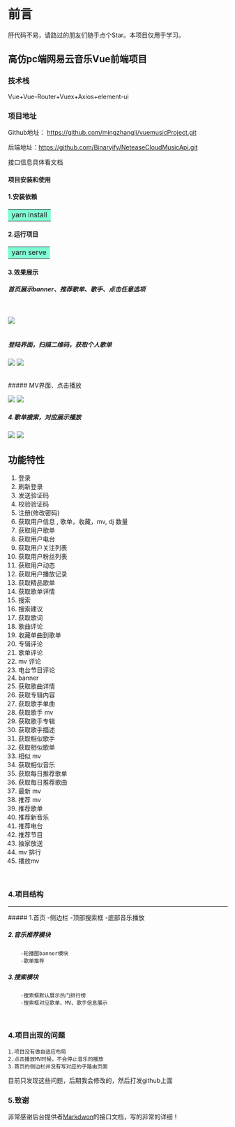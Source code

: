 
# 前言

肝代码不易，请路过的朋友们随手点个Star。本项目仅用于学习。 


## 高仿pc端网易云音乐Vue前端项目

### 技术栈
<p>Vue+Vue-Router+Vuex+Axios+element-ui</p>


### 项目地址
Github地址： https://github.com/mingzhangli/vuemusicProject.git

后端地址：https://github.com/Binaryify/NeteaseCloudMusicApi.git

接口信息具体看文档

#### 项目安装和使用

#### 1.安装依赖  

<table><tr><td bgcolor=#7FFFD4>yarn install</td></tr></table>

#### 2.运行项目  

<table><tr><td bgcolor=#7FFFD4>yarn serve</td></tr></table>  



#### 3.效果展示
##### 首页展示banner、推荐歌单、歌手、点击任意选项
<br/>

![](./readmeImg/firstpage.png) 
<br/><br/>
##### 登陆界面，扫描二维码，获取个人歌单
![](./readmeImg/login.png)
![](./readmeImg/loginList.png) 

<br/>
#####  MV界面、点击播放


![](./readmeImg/mv.png)
![](./readmeImg/playMV.png) 

##### 4.歌单搜索，对应展示播放
![](./readmeImg/search.png)
![](./readmeImg/songlist.png)


## 功能特性

1. 登录
2. 刷新登录
3. 发送验证码
4. 校验验证码
5. 注册(修改密码)
6. 获取用户信息 , 歌单，收藏，mv, dj 数量
7. 获取用户歌单
8. 获取用户电台
9. 获取用户关注列表
10. 获取用户粉丝列表
11. 获取用户动态
12. 获取用户播放记录
13. 获取精品歌单
14. 获取歌单详情
15. 搜索
16. 搜索建议
17. 获取歌词
18. 歌曲评论
19. 收藏单曲到歌单
20. 专辑评论
21. 歌单评论
22. mv 评论
23. 电台节目评论
24. banner
25. 获取歌曲详情
26. 获取专辑内容
27. 获取歌手单曲
28. 获取歌手 mv
29. 获取歌手专辑
30. 获取歌手描述
31. 获取相似歌手
32. 获取相似歌单
33. 相似 mv
34. 获取相似音乐
35. 获取每日推荐歌单
36. 获取每日推荐歌曲
37. 最新 mv
38. 推荐 mv
39. 推荐歌单
40. 推荐新音乐
41. 推荐电台
42. 推荐节目
43. 独家放送
44. mv 排行
45. 播放mv
<br/>

### 4.项目结构
<hr>
#####  1.首页
        -侧边栏
        -顶部搜索框
        -底部音乐播放

#####  2.音乐推荐模块
        -轮播图banner模块
        -歌单推荐    
#####  3.搜索模块
        -搜索框默认展示热门排行榜
        -搜索框对应歌单、MV、歌手信息展示
</br>

### 4.项目出现的问题  
    1.项目没有做自适应布局
    2.点击播放MV时候，不会停止音乐的播放
    3.首页的侧边栏并没有写对应的子路由页面

目前只发现这些问题，后期我会修改的，然后打发github上面


### 5.致谢

非常感谢后台提供者<a color=#A52A2A size=4 >[Markdwon](https://github.com/Binaryify/NeteaseCloudMusicApi.git)</a>的接口文档，写的非常的详细！
